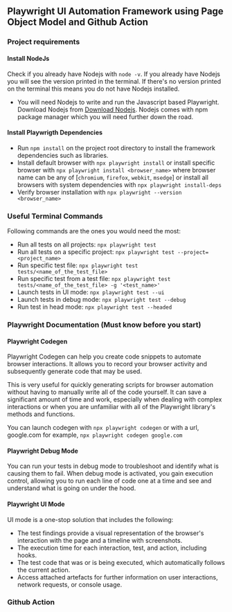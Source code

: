## Playwright UI Automation Framework using Page Object Model and Github Action

### Project requirements

#### Install NodeJs

Check if you already have Nodejs with `node -v`. If you already have Nodejs you will see the version printed in the terminal. If there's no version printed on the terminal this means you do not have Nodejs installed.

- You will need Nodejs to write and run the Javascript based Playwright. Download Nodejs from [Download Nodejs](https://nodejs.org/en/download). Nodejs comes with npm package manager which you will need further down the road.

#### Install Playwrigth Dependencies

- Run `npm install` on the project root directory to install the framework dependencies such as libraries.
- Install default browser with `npx playwright install` or install specific browser with `npx playwright install <browser_name>` where browser name can be any of [`chromium`, `firefox`, `webkit`, `msedge`] or install all browsers with system dependencies with `npx playwright install-deps`
- Verify browser installation with `npx playwright --version <browser_name>`

### Useful Terminal Commands

Following commands are the ones you would need the most:

- Run all tests on all projects: `npx playwright test`
- Run all tests on a specific project: `npx playwright test --project=<project_name>`
- Run specific test file: `npx playwright test tests/<name_of_the_test_file>`
- Run specific test from a test file: `npx playwright test tests/<name_of_the_test_file> -g '<test_name>'`
- Launch tests in UI mode: `npx playwright test --ui`
- Launch tests in debug mode: `npx playwright test --debug`
- Run test in head mode: `npx playwright test --headed`

### Playwright Documentation (Must know before you start)

#### Playwright Codegen

Playwright Codegen can help you create code snippets to automate browser interactions. It allows you to record your browser activity and subsequently generate code that may be used.

This is very useful for quickly generating scripts for browser automation without having to manually write all of the code yourself. It can save a significant amount of time and work, especially when dealing with complex interactions or when you are unfamiliar with all of the Playwright library's methods and functions.

You can launch codegen with `npx playwright codegen` or with a url, google.com for example, `npx playwright codegen google.com`

#### Playwright Debug Mode

You can run your tests in debug mode to troubleshoot and identify what is causing them to fail. When debug mode is activated, you gain execution control, allowing you to run each line of code one at a time and see and understand what is going on under the hood.

#### Playwright UI Mode

UI mode is a one-stop solution that includes the following:

- The test findings provide a visual representation of the browser's interaction with the page and a timeline with screenshots.
- The execution time for each interaction, test, and action, including hooks.
- The test code that was or is being executed, which automatically follows the current action.
- Access attached artefacts for further information on user interactions, network requests, or console usage.

### Github Action
